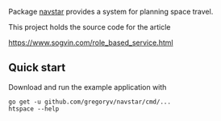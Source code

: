 Package
[navstar](https://pkg.go.dev/github.com/gregoryv/navstar)
provides a system for planning space travel.

This project holds the source code for the article

https://www.sogvin.com/role_based_service.html

## Quick start

Download and run the example application with

    go get -u github.com/gregoryv/navstar/cmd/...
	htspace --help
